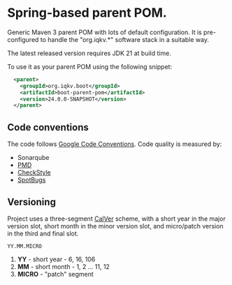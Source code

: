 # Spring-based parent POM.

Generic Maven 3 parent POM with lots of default configuration. It is pre-configured to handle the "org.iqkv.*" software
stack in a suitable way.

The latest released version requires JDK 21 at build time.

To use it as your parent POM using the following snippet:

```xml
  <parent>
    <groupId>org.iqkv.boot</groupId>
    <artifactId>boot-parent-pom</artifactId>
    <version>24.0.0-SNAPSHOT</version>
  </parent>
```

## Code conventions

The code follows [Google Code Conventions](https://google.github.io/styleguide/javaguide.html). Code quality is measured by:

- Sonarqube
- [PMD](https://pmd.github.io/)
- [CheckStyle](https://checkstyle.sourceforge.io/)
- [SpotBugs](https://spotbugs.github.io/)

## Versioning

Project uses a three-segment [CalVer](https://calver.org/) scheme, with a short year in the major version slot, short month in the minor version slot, and micro/patch version in the third
and final slot.

```
YY.MM.MICRO
```

1. **YY** - short year - 6, 16, 106
1. **MM** - short month - 1, 2 ... 11, 12
1. **MICRO** -  "patch" segment
